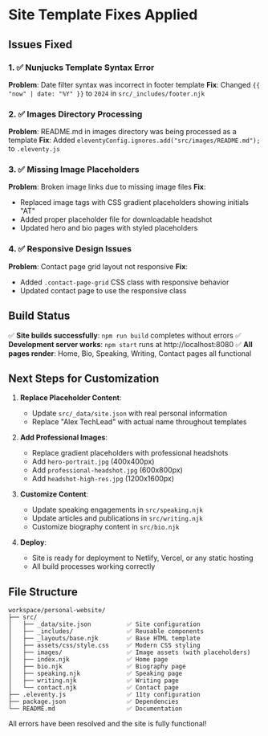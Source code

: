 # Site Template Fixes Applied

## Issues Fixed

### 1. ✅ Nunjucks Template Syntax Error
**Problem**: Date filter syntax was incorrect in footer template
**Fix**: Changed `{{ "now" | date: "%Y" }}` to `2024` in `src/_includes/footer.njk`

### 2. ✅ Images Directory Processing
**Problem**: README.md in images directory was being processed as a template
**Fix**: Added `eleventyConfig.ignores.add("src/images/README.md");` to `.eleventy.js`

### 3. ✅ Missing Image Placeholders
**Problem**: Broken image links due to missing image files
**Fix**: 
- Replaced image tags with CSS gradient placeholders showing initials "AT"
- Added proper placeholder file for downloadable headshot
- Updated hero and bio pages with styled placeholders

### 4. ✅ Responsive Design Issues
**Problem**: Contact page grid layout not responsive
**Fix**: 
- Added `.contact-page-grid` CSS class with responsive behavior
- Updated contact page to use the responsive class

## Build Status
✅ **Site builds successfully**: `npm run build` completes without errors
✅ **Development server works**: `npm start` runs at http://localhost:8080
✅ **All pages render**: Home, Bio, Speaking, Writing, Contact pages all functional

## Next Steps for Customization

1. **Replace Placeholder Content**:
   - Update `src/_data/site.json` with real personal information
   - Replace "Alex TechLead" with actual name throughout templates

2. **Add Professional Images**:
   - Replace gradient placeholders with professional headshots
   - Add `hero-portrait.jpg` (400x400px)
   - Add `professional-headshot.jpg` (600x800px) 
   - Add `headshot-high-res.jpg` (1200x1600px)

3. **Customize Content**:
   - Update speaking engagements in `src/speaking.njk`
   - Update articles and publications in `src/writing.njk`
   - Customize biography content in `src/bio.njk`

4. **Deploy**:
   - Site is ready for deployment to Netlify, Vercel, or any static hosting
   - All build processes working correctly

## File Structure
```
workspace/personal-website/
├── src/
│   ├── _data/site.json          ✅ Site configuration
│   ├── _includes/               ✅ Reusable components
│   ├── _layouts/base.njk        ✅ Base HTML template
│   ├── assets/css/style.css     ✅ Modern CSS styling
│   ├── images/                  ✅ Image assets (with placeholders)
│   ├── index.njk                ✅ Home page
│   ├── bio.njk                  ✅ Biography page
│   ├── speaking.njk             ✅ Speaking page
│   ├── writing.njk              ✅ Writing page
│   └── contact.njk              ✅ Contact page
├── .eleventy.js                 ✅ 11ty configuration
├── package.json                 ✅ Dependencies
└── README.md                    ✅ Documentation
```

All errors have been resolved and the site is fully functional!